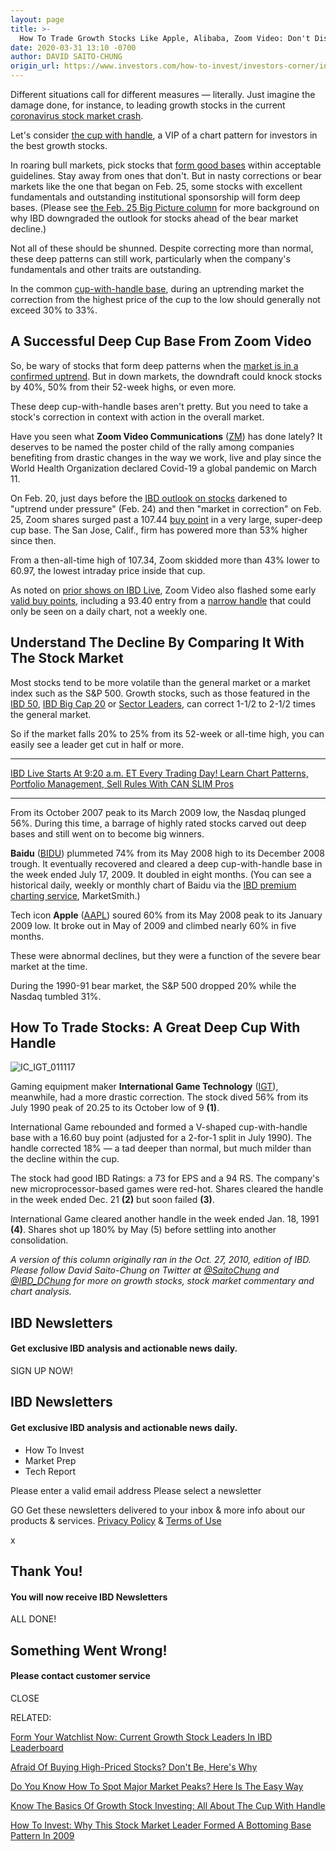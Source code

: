 ```yaml
---
layout: page
title: >-
  How To Trade Growth Stocks Like Apple, Alibaba, Zoom Video: Don't Dismiss All Deep Cup Bases
date: 2020-03-31 13:10 -0700
author: DAVID SAITO-CHUNG
origin_url: https://www.investors.com/how-to-invest/investors-corner/investing-basics-dont-dismiss-all-deep-cup-with-handle-bases/
---
```


Different situations call for different measures — literally. Just imagine the damage done, for instance, to leading growth stocks in the current [coronavirus stock market crash](https://www.investors.com/research/coronavirus-stock-market-crash-survival-guide/).

Let's consider [the cup with handle](https://www.investors.com/how-to-invest/investors-corner/the-basics-how-to-analyze-a-stocks-cup-with-handle/), a VIP of a chart pattern for investors in the best growth stocks.

In roaring bull markets, pick stocks that [form good bases](https://www.investors.com/how-to-invest/investors-corner/how-to-trade-stocks-base-stock-charts/) within acceptable guidelines. Stay away from ones that don't. But in nasty corrections or bear markets like the one that began on Feb. 25, some stocks with excellent fundamentals and outstanding institutional sponsorship will form deep bases. (Please see [the Feb. 25 Big Picture column](https://www.investors.com/market-trend/the-big-picture/apple-leaders-crushed-as-stock-market-issues-its-first-bearish-break-of-2020/) for more background on why IBD downgraded the outlook for stocks ahead of the bear market decline.)

Not all of these should be shunned. Despite correcting more than normal, these deep patterns can still work, particularly when the company's fundamentals and other traits are outstanding.

In the common [cup-with-handle base](https://www.investors.com/how-to-invest/investors-corner/the-basics-how-to-analyze-a-stocks-cup-with-handle/), during an uptrending market the correction from the highest price of the cup to the low should generally not exceed 30% to 33%.

## A Successful Deep Cup Base From Zoom Video

So, be wary of stocks that form deep patterns when the [market is in a confirmed uptrend](https://research.investors.com/markettrend.aspx). But in down markets, the downdraft could knock stocks by 40%, 50% from their 52-week highs, or even more.

These deep cup-with-handle bases aren't pretty. But you need to take a stock's correction in context with action in the overall market.

Have you seen what **Zoom Video Communications** ([ZM](https://research.investors.com/quote.aspx?symbol=ZM)) has done lately? It deserves to be named the poster child of the rally among companies benefiting from drastic changes in the way we work, live and play since the World Health Organization declared Covid-19 a global pandemic on March 11.

On Feb. 20, just days before the [IBD outlook on stocks](https://research.investors.com/markettrend.aspx) darkened to "uptrend under pressure" (Feb. 24) and then "market in correction" on Feb. 25, Zoom shares surged past a 107.44 [buy point](https://www.investors.com/how-to-invest/investors-corner/chart-reading-basics-how-a-buy-point-marks-a-time-of-opportunity/) in a very large, super-deep cup base. The San Jose, Calif., firm has powered more than 53% higher since then.

From a then-all-time high of 107.34, Zoom skidded more than 43% lower to 60.97, the lowest intraday price inside that cup.

As noted on [prior shows on IBD Live](https://shop.investors.com/offer/splashresponsive.aspx?id=IBD-Live&src=A00280&refcode=post|twtr|ibdlive|2019|11|ibdlive|na|392958), Zoom Video also flashed some early [valid buy points](https://www.investors.com/how-to-invest/investors-corner/looking-for-an-earlier-entry-in-a-stock-learn-how-to-do-this/), including a 93.40 entry from a [narrow handle](https://www.investors.com/how-to-invest/investors-corner/the-basics-spot-traits-of-proper-handles-on-cup-patterns/) that could only be seen on a daily chart, not a weekly one.

## Understand The Decline By Comparing It With The Stock Market

Most stocks tend to be more volatile than the general market or a market index such as the S&P 500. Growth stocks, such as those featured in the [IBD 50](https://research.investors.com/stock-lists/ibd-50/), [IBD Big Cap 20](https://research.investors.com/stock-lists/big-cap-20/) or [Sector Leaders](https://research.investors.com/stock-lists/sector-leaders), can correct 1-1/2 to 2-1/2 times the general market.

So if the market falls 20% to 25% from its 52-week or all-time high, you can easily see a leader get cut in half or more.

---

[IBD Live Starts At 9:20 a.m. ET Every Trading Day! Learn Chart Patterns, Portfolio Management, Sell Rules With CAN SLIM Pros](https://shop.investors.com/offer/splashresponsive.aspx?id=IBD-Live&intcode=icmhpbrdcstmsg|cms|ibdlive|2019|11|ibdlive|na|707596&src=A00387A)

---

From its October 2007 peak to its March 2009 low, the Nasdaq plunged 56%. During this time, a barrage of highly rated stocks carved out deep bases and still went on to become big winners.

**Baidu** ([BIDU](https://research.investors.com/quote.aspx?symbol=BIDU)) plummeted 74% from its May 2008 high to its December 2008 trough. It eventually recovered and cleared a deep cup-with-handle base in the week ended July 17, 2009. It doubled in eight months. (You can see a historical daily, weekly or monthly chart of Baidu via the [IBD premium charting service](https://marketsmith.investors.com), MarketSmith.)

Tech icon **Apple** ([AAPL](https://research.investors.com/quote.aspx?symbol=AAPL)) soured 60% from its May 2008 peak to its January 2009 low. It broke out in May of 2009 and climbed nearly 60% in five months.

These were abnormal declines, but they were a function of the severe bear market at the time.

During the 1990-91 bear market, the S&P 500 dropped 20% while the Nasdaq tumbled 31%.

## How To Trade Stocks: A Great Deep Cup With Handle

![IC_IGT_011117](https://www.investors.com/wp-content/uploads/2017/01/IC_IGT_011117.png)

Gaming equipment maker **International Game Technology** ([IGT](https://research.investors.com/quote.aspx?symbol=IGT)), meanwhile, had a more drastic correction. The stock dived 56% from its July 1990 peak of 20.25 to its October low of 9 **(1)**.

International Game rebounded and formed a V-shaped cup-with-handle base with a 16.60 buy point (adjusted for a 2-for-1 split in July 1990). The handle corrected 18% — a tad deeper than normal, but much milder than the decline within the cup.

The stock had good IBD Ratings: a 73 for EPS and a 94 RS. The company's new microprocessor-based games were red-hot. Shares cleared the handle in the week ended Dec. 21 **(2)** but soon failed **(3)**.

International Game cleared another handle in the week ended Jan. 18, 1991 **(4)**. Shares shot up 180% by May (5) before settling into another consolidation.

_A version of this column originally ran in the Oct. 27, 2010, edition of IBD. Please follow David Saito-Chung on Twitter at [@SaitoChung](https://twitter.com/SaitoChung) and [@IBD_DChung](https://twitter.com/IBD_DChung) for more on growth stocks, stock market commentary and chart analysis._

## IBD Newsletters

#### Get exclusive IBD analysis and actionable news daily.

SIGN UP NOW!

## IBD Newsletters

#### Get exclusive IBD analysis and actionable news daily.

- How To Invest
- Market Prep
- Tech Report

Please enter a valid email address
Please select a newsletter

GO
Get these newsletters delivered to your inbox & more info about our products & services. [Privacy Policy](https://www.investors.com/investors-business-daily-privacy-policy/) & [Terms of Use](https://www.investors.com/home/investors-business-daily-inc-terms-of-use/)

x

## Thank You!

#### You will now receive IBD Newsletters

ALL DONE!

## Something Went Wrong!

#### Please contact customer service

CLOSE

RELATED:

[Form Your Watchlist Now: Current Growth Stock Leaders In IBD Leaderboard](https://www.investors.com/product/leaderboard/?artProdLink=Leaderboard)

[Afraid Of Buying High-Priced Stocks? Don't Be, Here's Why](https://www.investors.com/stock-lists/ibd-big-cap-20/high-priced-stocks-should-you-avoid-them-in-a-coronavirus-stock-market-crash-no-heres-why/)

[Do You Know How To Spot Major Market Peaks? Here Is The Easy Way](https://www.investors.com/how-to-invest/investors-corner/how-do-you-spot-a-major-market-top-easy-look-for-heavy-distribution/)

[Know The Basics Of Growth Stock Investing: All About The Cup With Handle](https://www.investors.com/how-to-invest/investors-corner/the-basics-how-to-analyze-a-stocks-cup-with-handle/)

[How To Invest: Why This Stock Market Leader Formed A Bottoming Base Pattern In 2009](https://www.investors.com/how-to-invest/investors-corner/the-bottoming-base-part-2-how-apple-showed-unusual-strength/)
